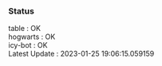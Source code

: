 ### Status


table : OK  
hogwarts : OK  
icy-bot : OK  
Latest Update : 2023-01-25 19:06:15.059159

